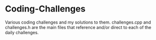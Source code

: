 # Coding-Challenges
Various coding challenges and my solutions to them.
challenges.cpp and challenges.h are the main files that reference and/or direct to each of the daily challenges.
